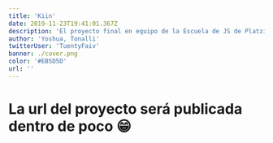 ```yaml
---
title: 'Kiin'
date: 2019-11-23T19:41:01.367Z
description: 'El proyecto final en equipo de la Escuela de JS de Platzi, normalmente yo soy más Frontend pero en este proyeto yo me ocupe del Backend en su mayoria y muy poco en el Front, mi compañero fue el que se enfoco en el Frontend.'
author: 'Yoshua, Tonalli'
twitterUser: 'TuentyFaiv'
banner: ./cover.png
color: '#EB5D5D'
url: ''
---
```


# La url del proyecto será publicada dentro de poco 😁